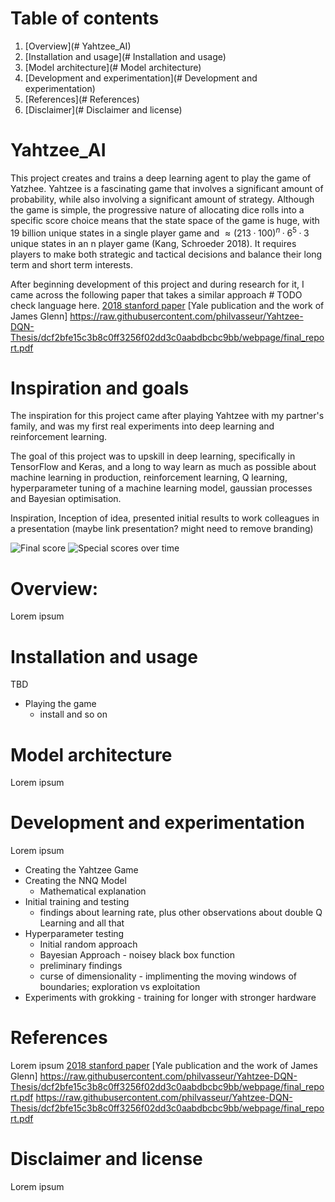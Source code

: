 # Table of contents
1. [Overview](# Yahtzee_AI)
2. [Installation and usage](# Installation and usage)
3. [Model architecture](# Model architecture)
4. [Development and experimentation](# Development and experimentation)
5. [References](# References)
6. [Disclaimer](# Disclaimer and license)

# Yahtzee_AI
This project creates and trains a deep learning agent to play the game of Yatzhee. Yahtzee is a fascinating game that involves a significant amount of probability, while also involving a significant amount of strategy. Although the game is simple, the progressive nature of allocating dice rolls into a specific score choice means that the state space of the game is huge, with 19 billion unique states in a single player game and $≈ (213·100)^n · 6^5· 3$ unique states in an n player game (Kang, Schroeder 2018). It requires players to make both strategic and tactical decisions and balance their long term and short term interests.

After beginning development of this project and during research for it, I came across the following paper that takes a similar approach # TODO check language here.
[2018 stanford paper](https://web.stanford.edu/class/aa228/reports/2018/final75.pdf)
[Yale publication and the work of James Glenn] https://raw.githubusercontent.com/philvasseur/Yahtzee-DQN-Thesis/dcf2bfe15c3b8c0ff3256f02dd3c0aabdbcbc9bb/webpage/final_report.pdf

# Inspiration and goals

The inspiration for this project came after playing Yahtzee with my partner's family, and was my first real experiments into deep learning and reinforcement learning. 

The goal of this project was to upskill in deep learning, specifically in TensorFlow and Keras, and a long to way learn as much as possible about machine learning in production, reinforcement learning, Q learning, hyperparameter tuning of a machine learning model, gaussian processes and Bayesian optimisation.


Inspiration, Inception of idea, presented initial results to work colleagues in a presentation (maybe link presentation? might need to remove branding)

![Final score](https://github.com/byrnesy924/Yatzhee_AI/assets/89000131/93157c57-05bc-43ef-a47b-5b0957a3d9a4)
![Special scores over time](https://github.com/byrnesy924/Yatzhee_AI/assets/89000131/bb1f376d-674f-47e2-922f-0b65565f2516)


# Overview:
Lorem ipsum

# Installation and usage
TBD
- Playing the game
    - install and so on

# Model architecture
Lorem ipsum

# Development and experimentation
Lorem ipsum
- Creating the Yahtzee Game
- Creating the NNQ Model
    - Mathematical explanation
- Initial training and testing
    - findings about learning rate, plus other observations about double Q Learning and all that
- Hyperparameter testing
    - Initial random approach
    - Bayesian Approach - noisey black box function
    - preliminary findings
    - curse of dimensionality - implimenting the moving windows of boundaries; exploration vs exploitation
- Experiments with grokking - training for longer with stronger hardware

# References
Lorem ipsum
[2018 stanford paper](https://web.stanford.edu/class/aa228/reports/2018/final75.pdf)
[Yale publication and the work of James Glenn] https://raw.githubusercontent.com/philvasseur/Yahtzee-DQN-Thesis/dcf2bfe15c3b8c0ff3256f02dd3c0aabdbcbc9bb/webpage/final_report.pdf
https://raw.githubusercontent.com/philvasseur/Yahtzee-DQN-Thesis/dcf2bfe15c3b8c0ff3256f02dd3c0aabdbcbc9bb/webpage/final_report.pdf


# Disclaimer and license
Lorem ipsum

